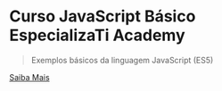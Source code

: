 # Curso JavaScript Básico EspecializaTi Academy 

> Exemplos básicos da linguagem JavaScript (ES5)

[Saiba Mais](https://academy.especializati.com.br/curso/javascript-basico)